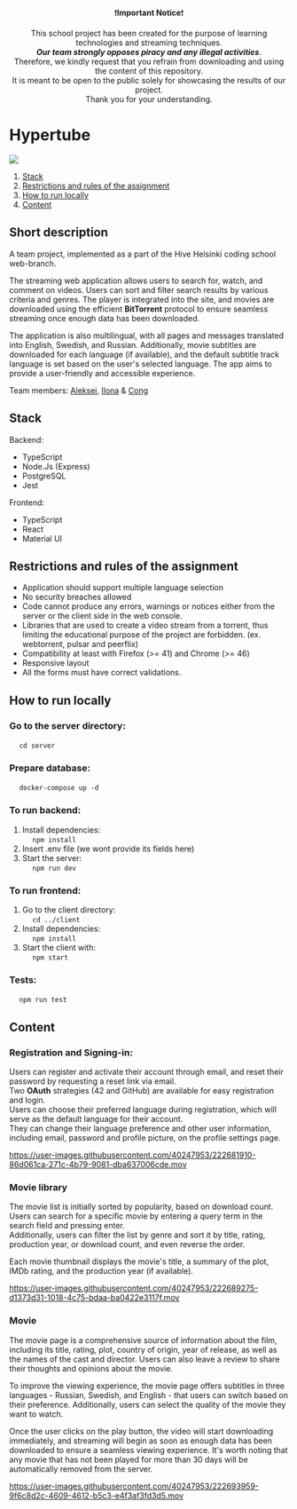 <div align="center">
❗️<strong>Important Notice</strong>❗
  
This school project has been created for the purpose of learning technologies and streaming techniques.  
***Our team strongly opposes piracy and any illegal activities***.  
Therefore, we kindly request that you refrain from downloading and using the content of this repository.  
It is meant to be open to the public solely for showcasing the results of our project.  
Thank you for your understanding.
</div>  

# Hypertube

<img src="https://im5.ezgif.com/tmp/ezgif-5-3e0df25112.gif">  
  
1. [Stack](#stack)
2. [Restrictions and rules of the assignment ](#restrictions-and-rules-of-the-assignment)
3. [How to run locally](#how-to-run-locally)
4. [Content](#сontent)

## Short description  
A team project, implemented as a part of the Hive Helsinki coding school web-branch.  

The streaming web application allows users to search for, watch, and comment on videos. Users can sort and filter search results by various criteria and genres. The player is integrated into the site, and movies are downloaded using the efficient **BitTorrent** protocol to ensure seamless streaming once enough data has been downloaded.  
  
The application is also multilingual, with all pages and messages translated into English, Swedish, and Russian. Additionally, movie subtitles are downloaded for each language (if available), and the default subtitle track language is set based on the user's selected language. The app aims to provide a user-friendly and accessible experience.
  
Team members: [Aleksei](https://github.com/alex2011576), [Ilona](https://github.com/fglsn) & [Cong](https://github.com/KaomN)
  
## Stack  

Backend:
- TypeScript
- Node.Js (Express)
- PostgreSQL
- Jest

Frontend:
- TypeScript
- React
- Material UI  

## Restrictions and rules of the assignment  
- Application should support multiple language selection
- No security breaches allowed 
- Code cannot produce any errors, warnings or notices either from the server or the client side in the web console.
- Libraries that are used to create a video stream from a torrent, thus limiting the educational purpose of the project are forbidden. (ex. webtorrent, pulsar and peerflix)
- Compatibility at least with Firefox (>= 41) and Chrome (>= 46)
- Responsive layout
- All the forms must have correct validations.

## How to run locally
### Go to the server directory:  
&emsp; `cd server`  
### Prepare database:  
&emsp; `docker-compose up -d`    

### To run backend:
1. Install dependencies:  
&emsp; `npm install`  
2. Insert .env file (we wont provide its fields here)  
3. Start the server:  
&emsp; `npm run dev`  

### To run frontend:  
1. Go to the client directory:  
&emsp; `cd ../client`  
2. Install dependencies:  
&emsp; `npm install`  
3. Start the client with:  
&emsp; `npm start`  
  
### Tests:
&emsp; `npm run test`  

## Content

### Registration and Signing-in: 
  
Users can register and activate their account through email, and reset their password by requesting a reset link via email.  
Two **OAuth** strategies (42 and GitHub) are available for easy registration and login.  
Users can choose their preferred language during registration, which will serve as the default language for their account.  
They can change their language preference and other user information, including email, password and profile picture, on the profile settings page.

https://user-images.githubusercontent.com/40247953/222681910-86d061ca-271c-4b79-9081-dba637006cde.mov

### Movie library

The movie list is initially sorted by popularity, based on download count.  
Users can search for a specific movie by entering a query term in the search field and pressing enter.  
Additionally, users can filter the list by genre and sort it by title, rating, production year, or download count, and even reverse the order.
  
Each movie thumbnail displays the movie's title, a summary of the plot, IMDb rating, and the production year (if available).  
  
https://user-images.githubusercontent.com/40247953/222689275-d1373d31-1018-4c75-bdaa-ba0422e3117f.mov

### Movie  
The movie page is a comprehensive source of information about the film, including its title, rating, plot, country of origin, year of release, as well as the names of the cast and director. Users can also leave a review to share their thoughts and opinions about the movie.  
  
To improve the viewing experience, the movie page offers subtitles in three languages - Russian, Swedish, and English - that users can switch based on their preference. Additionally, users can select the quality of the movie they want to watch.  
  
Once the user clicks on the play button, the video will start downloading immediately, and streaming will begin as soon as enough data has been downloaded to ensure a seamless viewing experience. It's worth noting that any movie that has not been played for more than 30 days will be automatically removed from the server.  
   
https://user-images.githubusercontent.com/40247953/222693959-9f6c8d2c-4609-4612-b5c3-e4f3af3fd3d5.mov
  



